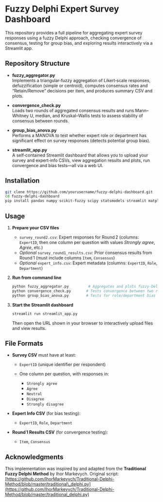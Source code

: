 # Fuzzy Delphi Expert Survey Dashboard

This repository provides a full pipeline for aggregating expert survey responses using a fuzzy Delphi approach, checking convergence of consensus, testing for group bias, and exploring results interactively via a Streamlit app.

## Repository Structure

- **fuzzy_aggregator.py**  
  Implements a triangular‐fuzzy aggregation of Likert‐scale responses, defuzzification (simple or centroid), computes consensus rates and “Retain/Remove” decisions per item, and produces summary CSV and plots.

- **convergence_check.py**  
  Loads two rounds of aggregated consensus results and runs Mann–Whitney U, median, and Kruskal–Wallis tests to assess stability of consensus between rounds.

- **group_bias_anova.py**  
  Performs a MANOVA to test whether expert role or department has significant effect on survey responses (detects potential group bias).

- **streamlit_app.py**  
  A self‐contained Streamlit dashboard that allows you to upload your survey and expert‐info CSVs, view aggregation results and plots, run convergence and bias tests—all via a web UI.

## Installation

```bash
git clone https://github.com/yourusername/fuzzy-delphi-dashboard.git
cd fuzzy-delphi-dashboard
pip install pandas numpy scikit-fuzzy scipy statsmodels streamlit matplotlib
````

## Usage

1. **Prepare your CSV files**

   * `survey_round2.csv`: Expert responses for Round 2 (columns: `ExpertID`, then one column per question with values *Strongly agree*, *Agree*, etc.)
   * *Optional* `survey_round1_results.csv`: Prior consensus results from Round 1 (must include columns `Item`, `Consensus`)
   * *Optional* `expert_info.csv`: Expert metadata (columns: `ExpertID`, `Role`, `Department`)

2. **Run from command line**

   ```bash
   python fuzzy_aggregator.py         # Aggregates and plots fuzzy-Delphi results
   python convergence_check.py       # Tests convergence between two rounds
   python group_bias_anova.py        # Tests for role/department bias via MANOVA
   ```

3. **Start the Streamlit dashboard**

   ```bash
   streamlit run streamlit_app.py
   ```

   Then open the URL shown in your browser to interactively upload files and view results.

## File Formats

* **Survey CSV** must have at least:

  * `ExpertID` (unique identifier per respondent)
  * One column per question, with responses in:

    * `Strongly agree`
    * `Agree`
    * `Neutral`
    * `Disagree`
    * `Strongly disagree`

* **Expert Info CSV** (for bias testing):

  * `ExpertID`, `Role`, `Department`

* **Round 1 Results CSV** (for convergence testing):

  * `Item`, `Consensus`

## Acknowledgments

This implementation was inspired by and adapted from the **Traditional Fuzzy Delphi Method** by Ihor Markevych.
Original script:
[https://github.com/IhorMarkevych/Traditional-Delphi-Method/blob/master/traditional\_delphi.py](https://github.com/IhorMarkevych/Traditional-Delphi-Method/blob/master/traditional_delphi.py)

